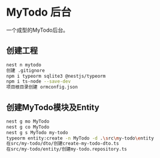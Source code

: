 # MyTodo 后台

一个成型的MyTodo后台。

## 创建工程

```sh
nest n mytodo
创建 .gitignore
npm i typeorm sqlite3 @nestjs/typeorm
npm i ts-node --save-dev
项目根目录创建 ormconfig.json
```

## 创建MyTodo模块及Entity

```sh
nest g mo MyTodo
nest g co MyTodo
nest g s MyTodo my-todo
typeorm entity:create -n MyTodo -d .\src\my-todo\entity
在src/my-todo/dto/创建create-my-todo-dto.ts
在src/my-todo/entity/创建my-todo.repository.ts
```
